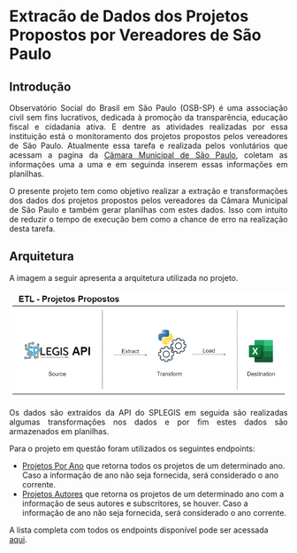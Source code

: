 # Extracão de Dados dos Projetos Propostos por Vereadores de São Paulo

<h2>Introdução</h2>
<p align="justify">
  Observatório Social do Brasil em São Paulo (OSB-SP) é uma associação civil sem fins lucrativos, dedicada à promoção da transparência, educação fiscal e cidadania ativa. E dentre as atividades realizadas por essa instituição está o monitoramento dos projetos propostos      pelos vereadores de São Paulo.
  Atualmente essa tarefa e realizada pelos vonlutários que acessam a pagina da <a href="https://splegisconsulta.saopaulo.sp.leg.br/">Câmara Municipal de São Paulo</a>, coletam as informações uma a uma e em seguinda inserem essas informações em planilhas.
</p> 

<p align="justify">
  O presente projeto tem como objetivo realizar a extração e transformações dos dados dos projetos propostos pelos vereadores da Câmara Municipal de São Paulo e também gerar planilhas com estes dados. Isso com intuito de reduzir o tempo de execução bem como a chance de      erro na realização desta tarefa.
</p>

<h2>Arquitetura</h2>
<p align="justify">
  A imagem a seguir apresenta a arquitetura utilizada no projeto.
</p>

<img src="assets/imgs/Diagrama ETL.png"/>

<p align="justify">
  Os dados são extraídos da API do SPLEGIS em seguida são realizadas algumas transformações nos dados e por fim estes dados são armazenados em planilhas.
</p>

<p align="justify">
Para o projeto em questão foram utilizados os seguintes endpoints:
<ul>
  <li><a href="https://splegisws.saopaulo.sp.leg.br/ws/ws2.asmx?op=ProjetosPorAno">Projetos Por Ano</a> que retorna todos os projetos de um determinado ano. Caso a informação de ano não seja fornecida, será considerado o ano corrente.</li>
  <li><a href="https://splegisws.saopaulo.sp.leg.br/ws/ws2.asmx?op=ProjetosAutoresJSON">Projetos Autores</a> que retorna os projetos de um determinado ano com a informação de seus autores e subscritores, se houver. Caso a informação de ano não seja fornecida, será           considerado o ano corrente.</li>
</ul>
  A lista completa com todos os endpoints disponível pode ser acessada <a href="https://splegisws.saopaulo.sp.leg.br/ws/ws2.asmx">aqui</a>.
</p>
